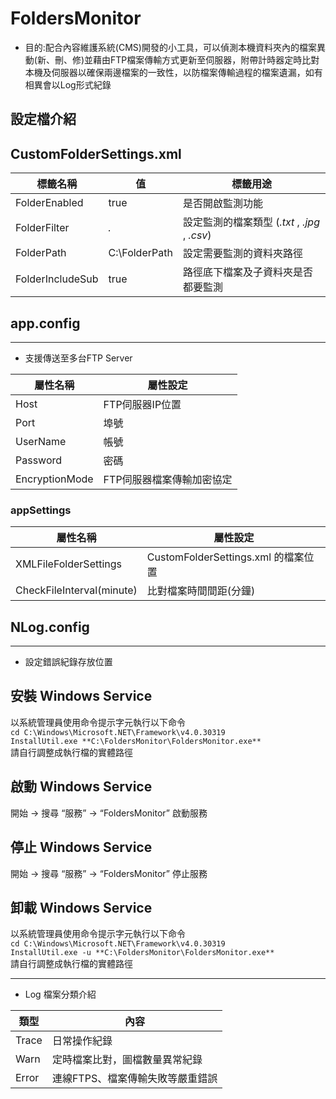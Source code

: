 # FoldersMonitor

* 目的:配合內容維護系統(CMS)開發的小工具，可以偵測本機資料夾內的檔案異動(新、刪、修)並藉由FTP檔案傳輸方式更新至伺服器，附帶計時器定時比對本機及伺服器以確保兩邊檔案的一致性，以防檔案傳輸過程的檔案遺漏，如有相異會以Log形式紀錄

## 設定檔介紹

CustomFolderSettings.xml
---
|標籤名稱|	值|	標籤用途
|---|---|---|
|FolderEnabled|	true|	是否開啟監測功能|
|FolderFilter|	*.*|	設定監測的檔案類型 (*.txt* , *.jpg* , *.csv*) |
|FolderPath|	C:\FolderPath|	設定需要監測的資料夾路徑|
|FolderIncludeSub	|true|	路徑底下檔案及子資料夾是否都要監測|

## app.config
---
* 支援傳送至多台FTP Server

|屬性名稱	|屬性設定|
|---|---|
|Host|	FTP伺服器IP位置|
|Port|	埠號|
|UserName|	帳號|
|Password|	密碼|
|EncryptionMode|	FTP伺服器檔案傳輸加密協定|

### appSettings
|屬性名稱	|屬性設定|
|---|---|
|XMLFileFolderSettings|	CustomFolderSettings.xml 的檔案位置|
|CheckFileInterval(minute)|	比對檔案時間間距(分鐘)|

## NLog.config
---
* 設定錯誤紀錄存放位置

## 安裝 Windows Service
以系統管理員使用命令提示字元執行以下命令  
`cd C:\Windows\Microsoft.NET\Framework\v4.0.30319`  
`InstallUtil.exe **C:\FoldersMonitor\FoldersMonitor.exe**`  
請自行調整成執行檔的實體路徑

## 啟動 Windows Service
開始 -> 搜尋 “服務” -> “FoldersMonitor” 啟動服務

## 停止 Windows Service
開始 -> 搜尋 “服務” -> “FoldersMonitor” 停止服務

## 卸載 Windows Service
以系統管理員使用命令提示字元執行以下命令  
`cd C:\Windows\Microsoft.NET\Framework\v4.0.30319`  
`InstallUtil.exe -u **C:\FoldersMonitor\FoldersMonitor.exe**`  
請自行調整成執行檔的實體路徑

---
* Log 檔案分類介紹  

|類型|	內容|
|---|---|
|Trace|	日常操作紀錄|
|Warn|	定時檔案比對，圖檔數量異常紀錄|
|Error|	連線FTPS、檔案傳輸失敗等嚴重錯誤|




